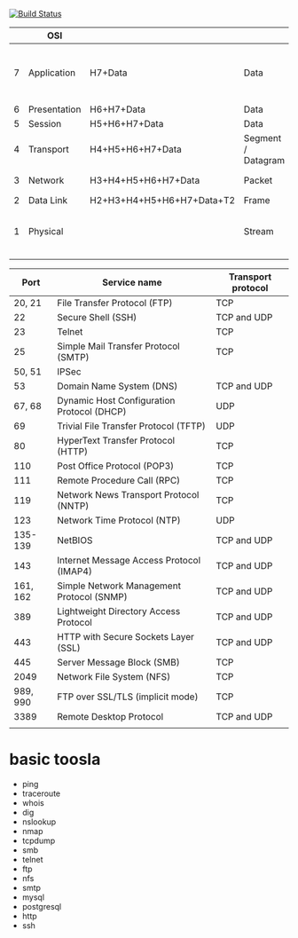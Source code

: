 [![Build Status](https://travis-ci.org/joemccann/dillinger.svg?branch=master)](https://travis-ci.org/joemccann/dillinger)


|   | OSI          |                            |                    | TCP/IP       |   |  Protocols                                                 |
|-- |--            |--                          |--                  |--            |-- | --                                                         |
| 7 | Application  | H7+Data                    | Data               | Application  | 4 | HTTP, HTTPS, SMTP, POP3, IMAP, SSH, FTP, SNMP, Telnet, RDP |
| 6 | Presentation | H6+H7+Data                 | Data               |              |   |                                                            |
| 5 | Session      | H5+H6+H7+Data              | Data               |              |   |                                                            |
| 4 | Transport    | H4+H5+H6+H7+Data           | Segment / Datagram | Transport    | 3 | TCP, UDP                                                   |
| 3 | Network      | H3+H4+H5+H6+H7+Data        | Packet             | Internet     | 2 | IPv4, IPv6, ICMP, IPSec                                    |
| 2 | Data Link    | H2+H3+H4+H5+H6+H7+Data+T2  | Frame              |              |   |                                                            |
| 1 | Physical     |                            | Stream             | Link         | 1 | ARP, Ethernet(802.3), WiFi(802.11), DSL, Bluetooth         |
|   |              |                            |                    |              |   |                                                            |


| Port    |      Service name                                |  Transport protocol |
| ----    |      ---                                         |  -- |
| 20, 21  |     File Transfer Protocol (FTP)                 |  TCP|
| 22      |     Secure Shell (SSH)                           |  TCP and UDP |
| 23      |     Telnet                                       |  TCP |
| 25      |     Simple Mail Transfer Protocol (SMTP)         |  TCP |
| 50, 51  |     IPSec                                        |      | 
| 53      |     Domain Name System (DNS)                     |  TCP and UDP |
| 67, 68  |     Dynamic Host Configuration Protocol (DHCP)   |  UDP |
| 69      |     Trivial File Transfer Protocol (TFTP)        |  UDP |
| 80      |     HyperText Transfer Protocol (HTTP)           |  TCP |
| 110     |     Post Office Protocol (POP3)                  |  TCP |
| 111     |     Remote Procedure Call (RPC)                  |  TCP |
| 119     |     Network News Transport Protocol (NNTP)       |  TCP |
| 123     |     Network Time Protocol (NTP)                  |  UDP |
| 135-139 |     NetBIOS                                      |  TCP and UDP |
| 143     |     Internet Message Access Protocol (IMAP4)     |  TCP and UDP |
| 161, 162|     Simple Network Management Protocol (SNMP)    |  TCP and UDP |
| 389     |     Lightweight Directory Access Protocol        |  TCP and UDP |
| 443     |     HTTP with Secure Sockets Layer (SSL)         |  TCP and UDP |
| 445     |     Server Message Block (SMB)                   |  TCP |
| 2049    |     Network File System (NFS)                    |  TCP |
| 989, 990|     FTP over SSL/TLS (implicit mode)             |  TCP |
| 3389    |     Remote Desktop Protocol                      |  TCP and UDP |
||||


# basic toosla
- ping
- traceroute
- whois
- dig
- nslookup
- nmap
- tcpdump
- smb
- telnet
- ftp
- nfs
- smtp
- mysql
- postgresql
- http
- ssh

